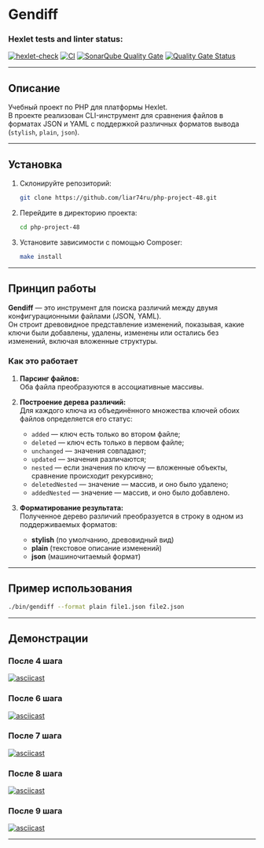 # Gendiff

### Hexlet tests and linter status:
[![hexlet-check](https://github.com/liar74ru/php-project-48/actions/workflows/hexlet-check.yml/badge.svg)](https://github.com/liar74ru/php-project-48/actions/workflows/hexlet-check.yml)
[![CI](https://github.com/liar74ru/php-project-48/actions/workflows/ci.yml/badge.svg)](https://github.com/liar74ru/php-project-48/actions/workflows/ci.yml)
[![SonarQube Quality Gate](https://sonarcloud.io/api/project_badges/measure?project=liar74ru_php-project-48&metric=alert_status)](https://sonarcloud.io/dashboard?id=liar74ru_php-project-48)
[![Quality Gate Status](https://sonarcloud.io/api/project_badges/measure?project=liar74ru_php-project-48&metric=alert_status)](https://sonarcloud.io/summary/new_code?id=liar74ru_php-project-48)

---

## Описание

Учебный проект по PHP для платформы Hexlet.  
В проекте реализован CLI-инструмент для сравнения файлов в форматах JSON и YAML с поддержкой различных форматов вывода (`stylish`, `plain`, `json`).

---

## Установка

1. Склонируйте репозиторий:
    ```bash
    git clone https://github.com/liar74ru/php-project-48.git
    ```
2. Перейдите в директорию проекта:
    ```bash
    cd php-project-48
    ```
3. Установите зависимости с помощью Composer:
    ```bash
    make install
    ```

---

## Принцип работы

**Gendiff** — это инструмент для поиска различий между двумя конфигурационными файлами (JSON, YAML).  
Он строит древовидное представление изменений, показывая, какие ключи были добавлены, удалены, изменены или остались без изменений, включая вложенные структуры.

### Как это работает

1. **Парсинг файлов:**  
   Оба файла преобразуются в ассоциативные массивы.

2. **Построение дерева различий:**  
   Для каждого ключа из объединённого множества ключей обоих файлов определяется его статус:
   - `added` — ключ есть только во втором файле;
   - `deleted` — ключ есть только в первом файле;
   - `unchanged` — значения совпадают;
   - `updated` — значения различаются;
   - `nested` — если значения по ключу — вложенные объекты, сравнение происходит рекурсивно;
   - `deletedNested` — значение — массив, и оно было удалено;
   - `addedNested` — значение — массив, и оно было добавлено.

3. **Форматирование результата:**  
   Полученное дерево различий преобразуется в строку в одном из поддерживаемых форматов:
   - **stylish** (по умолчанию, древовидный вид)
   - **plain** (текстовое описание изменений)
   - **json** (машиночитаемый формат)

---

## Пример использования

```bash
./bin/gendiff --format plain file1.json file2.json
```

---

## Демонстрации

### После 4 шага

[![asciicast](https://asciinema.org/a/iBiPVHLDxXnUNdbyShAxkR48j.svg)](https://asciinema.org/a/iBiPVHLDxXnUNdbyShAxkR48j)

### После 6 шага

[![asciicast](https://asciinema.org/a/ffUVpt3LGrEOtvnfw2Xb5p5wI.svg)](https://asciinema.org/a/ffUVpt3LGrEOtvnfw2Xb5p5wI)

### После 7 шага

[![asciicast](https://asciinema.org/a/lv3ORtfuHh3E9UDWWqfierQYS.svg)](https://asciinema.org/a/lv3ORtfuHh3E9UDWWqfierQYS)

### После 8 шага

[![asciicast](https://asciinema.org/a/fw6KHyqwRNZBJTunTI8siOdRV.svg)](https://asciinema.org/a/fw6KHyqwRNZBJTunTI8siOdRV)

### После 9 шага

[![asciicast](https://asciinema.org/a/1Sr5xQLggvnxrGZIFs1l54UpI.svg)](https://asciinema.org/a/1Sr5xQLggvnxrGZIFs1l54UpI)

---